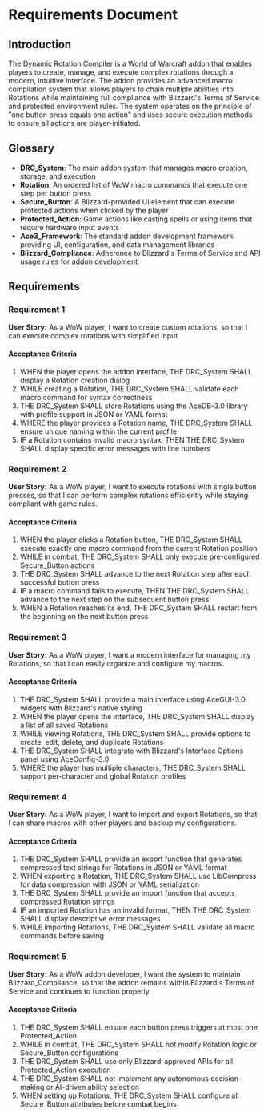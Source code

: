 # Requirements Document

## Introduction

The Dynamic Rotation Compiler is a World of Warcraft addon that enables players to create, manage, and execute complex rotations through a modern, intuitive interface. The addon provides an advanced macro compilation system that allows players to chain multiple abilities into Rotations while maintaining full compliance with Blizzard's Terms of Service and protected environment rules. The system operates on the principle of "one button press equals one action" and uses secure execution methods to ensure all actions are player-initiated.

## Glossary

- **DRC_System**: The main addon system that manages macro creation, storage, and execution
- **Rotation**: An ordered list of WoW macro commands that execute one step per button press
- **Secure_Button**: A Blizzard-provided UI element that can execute protected actions when clicked by the player
- **Protected_Action**: Game actions like casting spells or using items that require hardware input events
- **Ace3_Framework**: The standard addon development framework providing UI, configuration, and data management libraries
- **Blizzard_Compliance**: Adherence to Blizzard's Terms of Service and API usage rules for addon development

## Requirements

### Requirement 1

**User Story:** As a WoW player, I want to create custom rotations, so that I can execute complex rotations with simplified input.

#### Acceptance Criteria

1. WHEN the player opens the addon interface, THE DRC_System SHALL display a Rotation creation dialog
2. WHILE creating a Rotation, THE DRC_System SHALL validate each macro command for syntax correctness
3. THE DRC_System SHALL store Rotations using the AceDB-3.0 library with profile support in JSON or YAML format
4. WHERE the player provides a Rotation name, THE DRC_System SHALL ensure unique naming within the current profile
5. IF a Rotation contains invalid macro syntax, THEN THE DRC_System SHALL display specific error messages with line numbers

### Requirement 2

**User Story:** As a WoW player, I want to execute rotations with single button presses, so that I can perform complex rotations efficiently while staying compliant with game rules.

#### Acceptance Criteria

1. WHEN the player clicks a Rotation button, THE DRC_System SHALL execute exactly one macro command from the current Rotation position
2. WHILE in combat, THE DRC_System SHALL only execute pre-configured Secure_Button actions
3. THE DRC_System SHALL advance to the next Rotation step after each successful button press
4. IF a macro command fails to execute, THEN THE DRC_System SHALL advance to the next step on the subsequent button press
5. WHEN a Rotation reaches its end, THE DRC_System SHALL restart from the beginning on the next button press

### Requirement 3

**User Story:** As a WoW player, I want a modern interface for managing my Rotations, so that I can easily organize and configure my macros.

#### Acceptance Criteria

1. THE DRC_System SHALL provide a main interface using AceGUI-3.0 widgets with Blizzard's native styling
2. WHEN the player opens the interface, THE DRC_System SHALL display a list of all saved Rotations
3. WHILE viewing Rotations, THE DRC_System SHALL provide options to create, edit, delete, and duplicate Rotations
4. THE DRC_System SHALL integrate with Blizzard's Interface Options panel using AceConfig-3.0
5. WHERE the player has multiple characters, THE DRC_System SHALL support per-character and global Rotation profiles

### Requirement 4

**User Story:** As a WoW player, I want to import and export Rotations, so that I can share macros with other players and backup my configurations.

#### Acceptance Criteria

1. THE DRC_System SHALL provide an export function that generates compressed text strings for Rotations in JSON or YAML format
2. WHEN exporting a Rotation, THE DRC_System SHALL use LibCompress for data compression with JSON or YAML serialization
3. THE DRC_System SHALL provide an import function that accepts compressed Rotation strings
4. IF an imported Rotation has an invalid format, THEN THE DRC_System SHALL display descriptive error messages
5. WHILE importing Rotations, THE DRC_System SHALL validate all macro commands before saving

### Requirement 5

**User Story:** As a WoW addon developer, I want the system to maintain Blizzard_Compliance, so that the addon remains within Blizzard's Terms of Service and continues to function properly.

#### Acceptance Criteria

1. THE DRC_System SHALL ensure each button press triggers at most one Protected_Action
2. WHILE in combat, THE DRC_System SHALL not modify Rotation logic or Secure_Button configurations  
3. THE DRC_System SHALL use only Blizzard-approved APIs for all Protected_Action execution
4. THE DRC_System SHALL not implement any autonomous decision-making or AI-driven ability selection
5. WHEN setting up Rotations, THE DRC_System SHALL configure all Secure_Button attributes before combat begins
